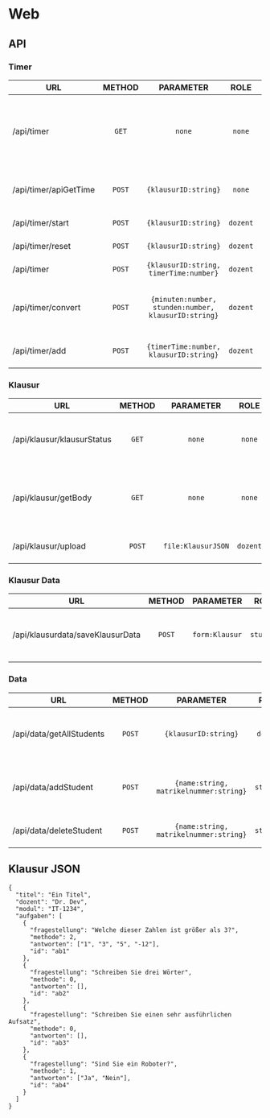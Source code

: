 # Web

## API

### Timer
| URL                   | METHOD |                      PARAMETER                       |   ROLE   | DESCR.                                           |                                    RETURN                                     |
|-----------------------|:------:|:----------------------------------------------------:|:--------:|--------------------------------------------------|:-----------------------------------------------------------------------------:|
| /api/timer            | `GET`  |                        `none`                        |  `none`  | Returns the current timer (klausurID in session) | ```{timerRemain:Date, timeOffset:number, finished:boolean, status:boolean}``` |
| /api/timer/apiGetTime | `POST` |                 `{klausurID:string}`                 |  `none`  | Returns the current timer                        | ```{timerRemain:Date, timeOffset:number, finished:boolean, status:boolean}``` |
| /api/timer/start      | `POST` |                 `{klausurID:string}`                 | `dozent` | Starts the timer                                 |                                    `none`                                     |
| /api/timer/reset      | `POST` |               ``{klausurID:string}``               | `dozent` | Resets the timer                                 |                                    `none`                                     |
| /api/timer            | `POST` |                 `{klausurID:string, timerTime:number}`                 | `dozent` | Sets the timer time                              |                                    `none`                                     |
| /api/timer/convert    | `POST` | `{minuten:number, stunden:number, klausurID:string}` | `dozent` | Sets the timer time with minutes and hours       |                                    `none`                                     |
| /api/timer/add        | `POST` |        `{timerTime:number, klausurID:string}`        | `dozent` | Adds time to the timer                           |                                    `none`                                     |

### Klausur
| URL                        | METHOD |     PARAMETER      |   ROLE   | DESCR.                                |          RETURN           |
|----------------------------|:------:|:------------------:|:--------:|---------------------------------------|:-------------------------:|
| /api/klausur/klausurStatus | `GET`  |       `none`       |  `none`  | Returns if the klausur is started     | `{klausurStatus:boolean}` |
| /api/klausur/getBody       | `GET`  |       `none`       |  `none`  | Returns the body for the Klausur html |      `<html></html>`      |
| /api/klausur/upload        | `POST` | `file:KlausurJSON` | `dozent` | Uploads the Klausur                   |          `none`           |

### Klausur Data
| URL                              | METHOD |   PARAMETER    |   ROLE    | DESCR.                       | RETURN |
|----------------------------------|:------:|:--------------:|:---------:|------------------------------|:------:|
| /api/klausurdata/saveKlausurData | `POST` | `form:Klausur` | `student` | Sends the filled out Klausur | `none` |

### Data
| URL                      | METHOD |               PARAMETER                |   ROLE    | DESCR.                                 |                    RETURN                     |
|--------------------------|:------:|:--------------------------------------:|:---------:|----------------------------------------|:---------------------------------------------:|
| /api/data/getAllStudents | `POST` |          `{klausurID:string}`          | `dozent`  | Returns all user only for this klausur |               `[{userSchema}]`                |
| /api/data/addStudent     | `POST` | `{name:string, matrikelnummer:string}` | `student` | Adds a new student to klausur          | `{'Registrierung erfolgreich abgeschlossen'}` |
| /api/data/deleteStudent  | `POST` | `{name:string, matrikelnummer:string}` | `student` | Deletes a student                      |        `{'User existiert nicht mehr'}`        |

## Klausur JSON
```
{
  "titel": "Ein Titel",
  "dozent": "Dr. Dev",
  "modul": "IT-1234",
  "aufgaben": [
    {
      "fragestellung": "Welche dieser Zahlen ist größer als 3?",
      "methode": 2,
      "antworten": ["1", "3", "5", "-12"],
      "id": "ab1"
    },
    {
      "fragestellung": "Schreiben Sie drei Wörter",
      "methode": 0,
      "antworten": [],
      "id": "ab2"
    },
    {
      "fragestellung": "Schreiben Sie einen sehr ausführlichen Aufsatz",
      "methode": 0,
      "antworten": [],
      "id": "ab3"
    },
    {
      "fragestellung": "Sind Sie ein Roboter?",
      "methode": 1,
      "antworten": ["Ja", "Nein"],
      "id": "ab4"
    }
  ]
}
```
